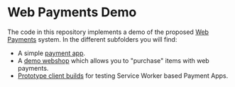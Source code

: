 # Web Payments Demo
The code in this repository implements a demo of the proposed [Web Payments](https://www.w3.org/Payments/WG/) system. In the different subfolders you will find:
* A simple [payment app](https://tommythorsen.github.io/webpayments-demo/payment-apps/tommypay/).
* A [demo webshop](https://tommythorsen.github.io/webpayments-demo/merchants/clothing/) which allows you to "purchase" items with web payments.
* [Prototype client builds](https://github.com/tommythorsen/webpayments-demo/tree/gh-pages/clients) for testing Service Worker based Payment Apps.
